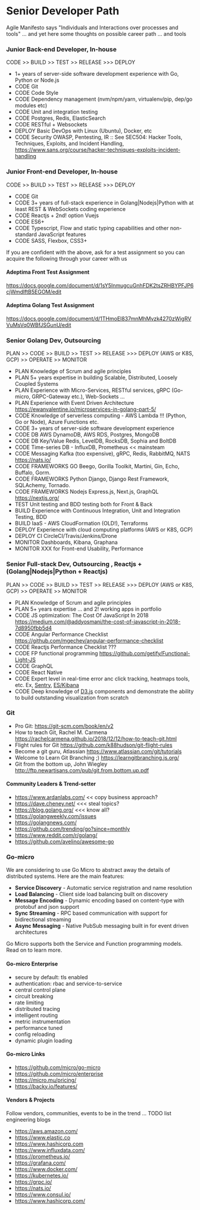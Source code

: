 # Senior Developer Path

Agile Manifesto says "Individuals and Interactions over processes and tools" ... and yet here some thoughts on possible career path ... and tools

### Junior Back-end Developer, In-house
CODE >> BUILD >> TEST >> RELEASE >>> DEPLOY
- 1+ years of server-side software development experience with Go, Python or Node.js
- CODE Git
- CODE Code Style
- CODE Dependency management (nvm/npm/yarn, virtualenv/pip, dep/go modules etc)
- CODE Unit and integration testing
- CODE Postgres, Redis, ElasticSearch
- CODE RESTful + Websockets
- DEPLOY Basic DevOps with Linux (Ubuntu), Docker, etc
- CODE Security OWASP, Pentesting, IR :: See SEC504: Hacker Tools, Techniques, Exploits, and Incident Handling, https://www.sans.org/course/hacker-techniques-exploits-incident-handling

### Junior Front-end Developer, In-house
CODE >> BUILD >> TEST >> RELEASE >>> DEPLOY
- CODE Git
- CODE 3+ years of full-stack experience in Golang|Nodejs|Python with at least REST & WebSockets coding experience
- CODE Reactjs + 2nd! option Vuejs
- CODE ES6+
- CODE Typescript, Flow and static typing capabilities and other non-standard JavaScript features
- CODE SASS, Flexbox, CSS3+

If you are confident with the above, ask for a test assignment so you can acquire the following through your career with us

#### Adeptima Front Test Assignment
https://docs.google.com/document/d/1sY5InmugcuGnhFDK2tsZRHBYPFJP6cjWmdIftB5EGOM/edit

####  Adeptima Golang Test Assignment
https://docs.google.com/document/d/1THmoEl837mnMhMvzk4270zWigRVVuMsVq0WBfJSGunU/edit




### Senior Golang Dev, Outsourcing
PLAN >> CODE >> BUILD >> TEST >> RELEASE >>> DEPLOY (AWS or K8S, GCP) >> OPERATE >> MONITOR
- PLAN Knowledge of Scrum and agile principles
- PLAN 5+ years expertise in building Scalable, Distributed, Loosely Coupled Systems
- PLAN Experience with Micro-Services, RESTful services, gRPC (Go-micro, GRPC-Gateway etc.), Web-Sockets ...
- PLAN Experience with Event Driven Architecture https://ewanvalentine.io/microservices-in-golang-part-5/
- CODE Knowledge of serverless computing - AWS Lambda !!! (Python, Go or Node), Azure Functions etc.
- CODE 3+ years of server-side software development experience
- CODE DB AWS DynamoDB, AWS RDS, Postgres, MongoDB
- CODE DB Key/Value Redis, LevelDB, RocksDB, Sophia and BoltDB
- CODE Time-series DB - InfluxDB, Prometheus << mainsteam
- CODE Messaging Kafka (too expensive), gRPC, Redis, RabbitMQ, NATS https://nats.io/
- CODE FRAMEWORKS GO Beego, Gorilla Toolkit, Martini, Gin, Echo, Buffalo, Gorm.
- CODE FRAMEWORKS Python Django, Django Rest Framework, SQLAchemy, Tornado.
- CODE FRAMEWORKS Nodejs Express.js, Next.js, GraphQL https://nextjs.org/
- TEST Unit testing and BDD testing both for Front & Back
- BUILD Experience with Continuous Integration, Unit and Integration Testing, BDD
- BUILD IaaS - AWS CloudFormation (OLD!), Terraforms
- DEPLOY Experience with cloud computing platforms (AWS or K8S, GCP)
- DEPLOY CI CircleCI/Travis/Jenkins/Drone
- MONITOR Dashboards, Kibana, Graphana
- MONITOR XXX for Front-end Usability, Performance

### Senior Full-stack Dev, Outsourcing , Reactjs + (Golang|Nodejs|Python + Reactjs)
PLAN >> CODE >> BUILD >> TEST >> RELEASE >>> DEPLOY (AWS or K8S, GCP) >> OPERATE >> MONITOR
- PLAN Knowledge of Scrum and agile principles
- PLAN 5+ years expertise ... and 2! working apps in portfolio
- CODE JS optimization: The Cost Of JavaScript In 2018 https://medium.com/@addyosmani/the-cost-of-javascript-in-2018-7d8950fbb5d4
- CODE Angular Performance Checklist https://github.com/mgechev/angular-performance-checklist
- CODE Reactjs Performance Checklist ???
- CODE FP functional programming https://github.com/getify/Functional-Light-JS
- CODE GraphQL
- CODE React Native 
- CODE Expert level in real-time error anc click tracking, heatmaps tools, etc. Ex, [Sentry](https://sentry.io/), [ES/Kibana](https://www.elastic.co/products/kibana)
- CODE Deep knowledge of [D3.js](https://d3js.org/) components and demonstrate the ability to build outstanding visualization from scratch

### Git
- Pro Git: https://git-scm.com/book/en/v2
- How to teach Git, Rachel M. Carmena https://rachelcarmena.github.io/2018/12/12/how-to-teach-git.html
- Flight rules for Git https://github.com/k88hudson/git-flight-rules
- Become a git guru, Atlassian https://www.atlassian.com/git/tutorials
- Welcome to Learn Git Branching ;) https://learngitbranching.js.org/
- Git from the bottom up, John Wiegley http://ftp.newartisans.com/pub/git.from.bottom.up.pdf


#### Community Leaders & Trend-setter
- https://www.ardanlabs.com/ << copy business approach?
- https://dave.cheney.net/  <<< steal topics?
- https://blog.golang.org/ <<< know all?
- https://golangweekly.com/issues
- https://golangnews.com/
- https://github.com/trending/go?since=monthly
- https://www.reddit.com/r/golang/
- https://github.com/avelino/awesome-go

### Go-micro
We are considering to use Go Micro to abstract away the details of distributed systems. Here are the main features:

-   **Service Discovery**  - Automatic service registration and name resolution
-   **Load Balancing**  - Client side load balancing built on discovery
-   **Message Encoding**  - Dynamic encoding based on content-type with protobuf and json support
-   **Sync Streaming**  - RPC based communication with support for bidirectional streaming
-   **Async Messaging**  - Native PubSub messaging built in for event driven architectures

Go Micro supports both the Service and Function programming models. Read on to learn more.

#### Go-micro Enterprise
-   secure by default: tls enabled
-   authentication: rbac and service-to-service
-   central control plane
-   circuit breaking
-   rate limiting
-   distributed tracing
-   intelligent routing
-   metric instrumentation
-   performance tuned
-   config reloading
-   dynamic plugin loading

#### Go-micro Links
-   https://github.com/micro/go-micro
-   https://github.com/micro/enterprise
-   https://micro.mu/pricing/
-   https://backy.io/features/


#### Vendors & Projects
Follow vendors, communities, events to be in the trend ... TODO list engineering blogs
- https://aws.amazon.com/
- https://www.elastic.co
- https://www.hashicorp.com
- https://www.influxdata.com/
- https://prometheus.io/
- https://grafana.com/
- https://www.docker.com/
- https://kubernetes.io/
- https://grpc.io/
- https://nats.io/
- https://www.consul.io/
- https://www.hashicorp.com/
